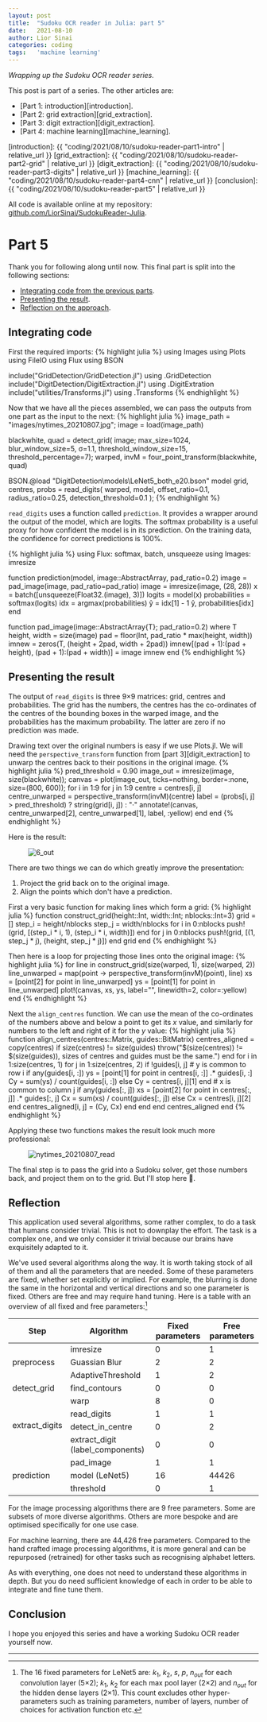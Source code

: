 ```yaml
---
layout: post
title:  "Sudoku OCR reader in Julia: part 5"
date:   2021-08-10
author: Lior Sinai
categories: coding
tags:	'machine learning'
---
```


_Wrapping up the Sudoku OCR reader series._ 

This post is part of a series. The other articles are:
- [Part 1: introduction][introduction].
- [Part 2: grid extraction][grid_extraction].
- [Part 3: digit extraction][digit_extraction].
- [Part 4: machine learning][machine_learning].

[introduction]: {{ "coding/2021/08/10/sudoku-reader-part1-intro" | relative_url }}
[grid_extraction]: {{ "coding/2021/08/10/sudoku-reader-part2-grid" | relative_url }}
[digit_extraction]: {{ "coding/2021/08/10/sudoku-reader-part3-digits" | relative_url }}
[machine_learning]: {{ "coding/2021/08/10/sudoku-reader-part4-cnn" | relative_url }}
[conclusion]: {{ "coding/2021/08/10/sudoku-reader-part5" | relative_url }}

All code is available online at my repository: [github.com/LiorSinai/SudokuReader-Julia](https://github.com/LiorSinai/SudokuReader-Julia).

# Part 5

Thank you for following along until now. This final part is split into the following sections:
- [Integrating code from the previous parts](#integrating-code).
- [Presenting the result](#presenting-the-result).
- [Reflection on the approach](#reflection).

## Integrating code

First the required imports:
{% highlight julia %}
using Images
using Plots
using FileIO
using Flux
using BSON

include("GridDetection/GridDetection.jl")
using .GridDetection
include("DigitDetection/DigitExtraction.jl")
using .DigitExtration
include("utilities/Transforms.jl")
using .Transforms
{% endhighlight %}

Now that we have all the pieces assembled, we can pass the outputs from one part as the input to the next:
{% highlight julia %}
image_path = "images/nytimes_20210807.jpg";
image = load(image_path)

blackwhite, quad = detect_grid(
    image; 
    max_size=1024, 
    blur_window_size=5, σ=1.1, 
    threshold_window_size=15, threshold_percentage=7);
warped, invM = four_point_transform(blackwhite, quad)

BSON.@load "DigitDetection\\models\\LeNet5_both_e20.bson" model
grid, centres, probs = read_digits(
    warped, model,
    offset_ratio=0.1, 
    radius_ratio=0.25, 
    detection_threshold=0.1
    );
{% endhighlight %}

`read_digits` uses a function called `prediction`. It provides a wrapper around the output of the model, which are logits.
The softmax probability is a useful proxy for how confident the model is in its prediction. On the training data, the confidence for correct predictions is 100%.

{% highlight julia %}
using Flux: softmax, batch, unsqueeze
using Images: imresize

function prediction(model, image::AbstractArray, pad_ratio=0.2)
    image = pad_image(image, pad_ratio=pad_ratio)
    image = imresize(image, (28, 28))
    x = batch([unsqueeze(Float32.(image), 3)])
    logits = model(x)
    probabilities = softmax(logits)
    idx = argmax(probabilities)
    ŷ = idx[1] - 1
    ŷ, probabilities[idx]
end

function pad_image(image::AbstractArray{T}; pad_ratio=0.2) where T
    height, width = size(image)
    pad = floor(Int, pad_ratio * max(height, width))
    imnew = zeros(T, (height + 2pad, width + 2pad))
    imnew[(pad + 1):(pad + height), (pad + 1):(pad + width)] = image
    imnew
end
{% endhighlight %}

## Presenting the result

The output of `read_digits` is three 9&times;9 matrices: grid, centres and probabilities.
The grid has the numbers, the centres has the co-ordinates of the centres of the bounding boxes in the warped image, and the probabilities has the maximum probability. The latter are zero if no prediction was made.

Drawing text over the original numbers is easy if we use Plots.jl. We will need the `perspective_transform` function from [part 3][digit_extraction] to unwarp the centres back to their positions in the original image.
{% highlight julia %}
pred_threshold = 0.90
image_out = imresize(image, size(blackwhite));
canvas = plot(image_out, ticks=nothing, border=:none, size=(800, 600));
for i in 1:9
    for j in 1:9
        centre = centres[i, j]
        centre_unwarped = perspective_transform(invM)(centre)
        label =  (probs[i, j] > pred_threshold) ? string(grid[i, j]) : "·"
        annotate!(canvas, centre_unwarped[2], centre_unwarped[1], label, :yellow)
    end
end
{% endhighlight %}

Here is the result:
<figure class="post-figure">
<img class="img-95"
    src="/assets/posts/sudoku-reader/6_out.png"
	alt="6_out"
	>
<figcaption></figcaption>
</figure>

There are two things we can do which greatly improve the presentation:
1. Project the grid back on to the original image.
2. Align the points which don't have a prediction.

First a very basic function for making lines which form a grid:
{% highlight julia %}
function construct_grid(height::Int, width::Int; nblocks::Int=3)
    grid = []
    step_i = height/nblocks
    step_j = width/nblocks
    for i in 0:nblocks
        push!(grid, [(step_i * i, 1), (step_i * i, width)])
    end
    for j in 0:nblocks
        push!(grid, [(1, step_j * j), (height, step_j * j)])
    end
    grid
end
{% endhighlight %}

Then here is a loop for projecting those lines onto the original image:
{% highlight julia %}
for line in construct_grid(size(warped, 1), size(warped, 2))
    line_unwarped = map(point -> perspective_transform(invM)(point), line)
    xs = [point[2] for point in line_unwarped]
    ys = [point[1] for point in line_unwarped]
    plot!(canvas, xs, ys, label="", linewidth=2, color=:yellow)
end
{% endhighlight %}

Next the `align_centres` function. We can use the mean of the co-ordinates of the numbers above and below a point to get its $x$ value, and similarly for numbers to the left and right of it for the $y$ value:
{% highlight julia %}
function align_centres(centres::Matrix, guides::BitMatrix)
    centres_aligned = copy(centres)
    if size(centres) != size(guides)
         throw("$(size(centres)) != $(size(guides)), sizes of centres and guides must be the same.")
    end
    for i in 1:size(centres, 1)
        for j in 1:size(centres, 2)
            if !guides[i, j]
                # y is common to row i
                if any(guides[i, :])
                    ys = [point[1] for point in centres[i, :]] .* guides[i, :]
                    Cy = sum(ys) / count(guides[i, :])
                else
                    Cy = centres[i, j][1]
                end
                #  x is common to column j
                if any(guides[:, j])
                    xs = [point[2] for point in centres[:, j]] .* guides[:, j]
                    Cx = sum(xs) / count(guides[:, j])
                else 
                    Cx = centres[i, j][2]
                end
                centres_aligned[i, j] = (Cy, Cx)
            end
        end
    end
    centres_aligned
end
{% endhighlight %}

Applying these two functions makes the result look much more professional:
<figure class="post-figure">
<img class="img-95"
    src="/assets/posts/sudoku-reader/nytimes_20210807_read.png"
	alt="nytimes_20210807_read"
	>
<figcaption></figcaption>
</figure>

The final step is to pass the grid into a Sudoku solver, get those numbers back, and project them on to the grid.
But I'll stop here 🙂. 

## Reflection

This application used several algorithms, some rather complex, to do a task that humans consider trivial. 
This is not to downplay the effort. The task is a complex one, and we only consider it trivial because our brains have exquisitely adapted to it.

We've used several algorithms along the way. It is worth taking stock of all of them and all the parameters that are needed. Some of these parameters are fixed, whether set explicitly or implied. For example, the blurring is done the same in the horizontal and vertical directions and so one parameter is fixed. 
Others are free and may require hand tuning.
Here is a table with an overview of all fixed and free parameters:[^LeNet5]

<table>
<thead>
  <tr>
    <th>Step</th>
    <th>Algorithm</th>
    <th>Fixed parameters</th>
    <th>Free parameters</th>
  </tr>
</thead>
<tbody>
  <tr>
    <td rowspan="3">preprocess</td>
    <td>imresize</td>
    <td>0</td>
    <td>1</td>
  </tr>
  <tr>
    <td>Guassian Blur</td>
    <td>2</td>
    <td>2</td>
  </tr>
  <tr>
    <td>AdaptiveThreshold</td>
    <td>1</td>
    <td>2</td>
  </tr>
  <tr>
    <td>detect_grid</td>
    <td>find_contours</td>
    <td>0</td>
    <td>0</td>
  </tr>
  <tr>
    <td rowspan="4">extract_digits</td>
    <td>warp</td>
    <td>8</td>
    <td>0</td>
  </tr>
  <tr>
    <td>read_digits</td>
    <td>1</td>
    <td>1</td>
  </tr>
  <tr>
    <td>detect_in_centre</td>
    <td>0</td>
    <td>2</td>
  </tr>
  <tr>
    <td>extract_digit (label_components)</td>
    <td>0</td>
    <td>0</td>
  </tr>
  <tr>
    <td rowspan="3">prediction</td>
    <td>pad_image</td>
    <td>1</td>
    <td>1</td>
  </tr>
  <tr>
    <td>model (LeNet5)</td>
    <td>16</td>
    <td>44426</td>
  </tr>
  <tr>
    <td>threshold</td>
    <td>0</td>
    <td>1</td>
  </tr>
</tbody>
</table>

For the image processing algorithms there are 9 free parameters. 
Some are subsets of more diverse algorithms.
Others are more bespoke and are optimised specifically for one use case. 

For machine learning, there are 44,426 free parameters.
Compared to the hand crafted image processing algorithms, it is more general and can be repurposed (retrained) for other tasks such as recognising alphabet letters.

As with everything, one does not need to understand these algorithms in depth. But you do need sufficient knowledge of each in order to be able to integrate and fine tune them.

## Conclusion

I hope you enjoyed this series and have a working Sudoku OCR reader yourself now.

---

[^LeNet5]: The 16 fixed parameters for LeNet5 are: $k_1$, $k_2$, $s$, $p$, $n_{out}$ for each convolution layer (5&times;2); $k_1$, $k_2$ for each max pool layer (2&times;2) and $n_{out}$ for the hidden dense layers (2&times;1). This count excludes other hyper-parameters such as training parameters, number of layers, number of choices for activation function etc. 
